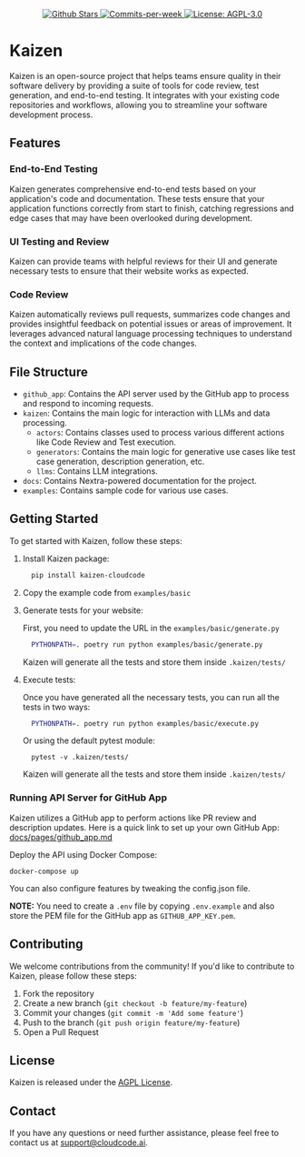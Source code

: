 <p align="center">
  <a href="https://github.com/Cloud-Code-AI/">
    <img src="https://img.shields.io/github/stars/Cloud-Code-AI/cloudcode" alt="Github Stars">
  </a>
  <a href="https://github.com/Cloud-Code-AI/cloudcode/pulse">
    <img src="https://img.shields.io/github/commit-activity/w/Cloud-Code-AI/cloudcode" alt="Commits-per-week">
  </a>
  <a href="https://opensource.org/license/agpl-v3">
    <img src="https://img.shields.io/badge/License-AGPL%20v3-blue.svg" alt="License: AGPL-3.0">
  </a>
</p>

# Kaizen

Kaizen is an open-source project that helps teams ensure quality in their software delivery by providing a suite of tools for code review, test generation, and end-to-end testing. It integrates with your existing code repositories and workflows, allowing you to streamline your software development process.

## Features

### End-to-End Testing

Kaizen generates comprehensive end-to-end tests based on your application's code and documentation. These tests ensure that your application functions correctly from start to finish, catching regressions and edge cases that may have been overlooked during development.

### UI Testing and Review

Kaizen can provide teams with helpful reviews for their UI and generate necessary tests to ensure that their website works as expected.

### Code Review

Kaizen automatically reviews pull requests, summarizes code changes and provides insightful feedback on potential issues or areas of improvement. It leverages advanced natural language processing techniques to understand the context and implications of the code changes.


## File Structure

- `github_app`: Contains the API server used by the GitHub app to process and respond to incoming requests.
- `kaizen`: Contains the main logic for interaction with LLMs and data processing.
  - `actors`: Contains classes used to process various different actions like Code Review and Test execution.
  - `generators`: Contains the main logic for generative use cases like test case generation, description generation, etc.
  - `llms`: Contains LLM integrations.
- `docs`: Contains Nextra-powered documentation for the project.
- `examples`: Contains sample code for various use cases.

## Getting Started

To get started with Kaizen, follow these steps:

1. Install Kaizen package:

    ```bash
      pip install kaizen-cloudcode
    ```

2. Copy the example code from `examples/basic`

3. Generate tests for your website:

    First, you need to update the URL in the `examples/basic/generate.py`
    ```bash
      PYTHONPATH=. poetry run python examples/basic/generate.py
    ```
  
    Kaizen will generate all the tests and store them inside `.kaizen/tests/`

4. Execute tests:

    Once you have generated all the necessary tests, you can run all the tests in two ways:
    ```bash
      PYTHONPATH=. poetry run python examples/basic/execute.py
    ```

    Or using the default pytest module:
   ```
     pytest -v .kaizen/tests/
   ```
  
    Kaizen will generate all the tests and store them inside `.kaizen/tests/`


### Running API Server for GitHub App

Kaizen utilizes a GitHub app to perform actions like PR review and description updates. Here is a quick link to set up your own GitHub App: [docs/pages/github_app.md](docs/pages/github_app.md)

Deploy the API using Docker Compose:
```
docker-compose up
```

You can also configure features by tweaking the config.json file.

**NOTE:** You need to create a `.env` file by copying `.env.example` and also store the PEM file for the GitHub app as `GITHUB_APP_KEY.pem`.

## Contributing

We welcome contributions from the community! If you'd like to contribute to Kaizen, please follow these steps:

1. Fork the repository
2. Create a new branch (`git checkout -b feature/my-feature`)
3. Commit your changes (`git commit -m 'Add some feature'`)
4. Push to the branch (`git push origin feature/my-feature`)
5. Open a Pull Request

## License

Kaizen is released under the [AGPL License](LICENSE).

## Contact

If you have any questions or need further assistance, please feel free to contact us at support@cloudcode.ai.
